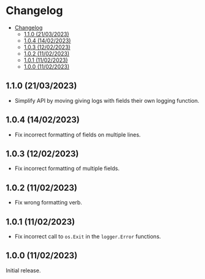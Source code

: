 # Changelog

- [Changelog](#changelog)
  - [1.1.0 (21/03/2023)](#110-21032023)
  - [1.0.4 (14/02/2023)](#104-14022023)
  - [1.0.3 (12/02/2023)](#103-12022023)
  - [1.0.2 (11/02/2023)](#102-11022023)
  - [1.0.1 (11/02/2023)](#101-11022023)
  - [1.0.0 (11/02/2023)](#100-11022023)

## 1.1.0 (21/03/2023)

* Simplify API by moving giving logs with fields their own logging function.

## 1.0.4 (14/02/2023)

* Fix incorrect formatting of fields on multiple lines.

## 1.0.3 (12/02/2023)

* Fix incorrect formatting of multiple fields.

## 1.0.2 (11/02/2023)

* Fix wrong formatting verb.

## 1.0.1 (11/02/2023)

* Fix incorrect call to `os.Exit` in the `logger.Error` functions.

## 1.0.0 (11/02/2023)

Initial release.
